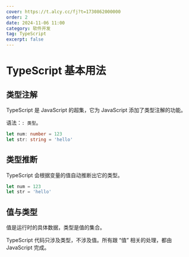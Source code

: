 ```yaml
---
cover: https://t.alcy.cc/fj?t=1730862000000
order: 2
date: 2024-11-06 11:00
category: 软件开发
tag: TypeScript
excerpt: false
---
```


# TypeScript 基本用法

## 类型注解

TypeScript 是 JavaScript 的超集，它为 JavaScript 添加了类型注解的功能。

语法：`: 类型`。

```TypeScript
let num: number = 123
let str: string = 'hello'
```

## 类型推断

TypeScript 会根据变量的值自动推断出它的类型。

```TypeScript
let num = 123
let str = 'hello'
```

## 值与类型

值是运行时的具体数据，类型是值的集合。

TypeScript 代码只涉及类型，不涉及值。所有跟 “值” 相关的处理，都由 JavaScript 完成。